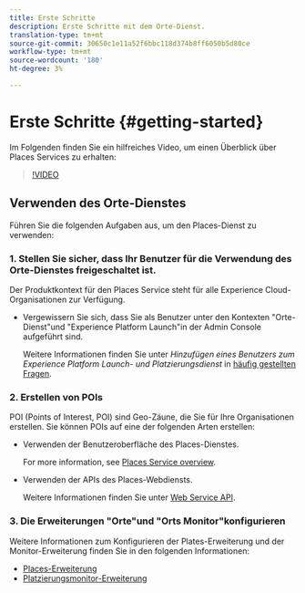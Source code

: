 ```yaml
---
title: Erste Schritte
description: Erste Schritte mit dem Orte-Dienst.
translation-type: tm+mt
source-git-commit: 30650c1e11a52f6bbc118d374b8ff6050b5d80ce
workflow-type: tm+mt
source-wordcount: '180'
ht-degree: 3%

---
```



# Erste Schritte {#getting-started}

Im Folgenden finden Sie ein hilfreiches Video, um einen Überblick über Places Services zu erhalten:

<!--
Test of different youtube link for exl
-->

>[!VIDEO](https://youtu.be/aV6i_ayxWCw)

## Verwenden des Orte-Dienstes

Führen Sie die folgenden Aufgaben aus, um den Places-Dienst zu verwenden:

### 1. Stellen Sie sicher, dass Ihr Benutzer für die Verwendung des Orte-Dienstes freigeschaltet ist.

Der Produktkontext für den Places Service steht für alle Experience Cloud-Organisationen zur Verfügung.

* Vergewissern Sie sich, dass Sie als Benutzer unter den Kontexten &quot;Orte-Dienst&quot;und &quot;Experience Platform Launch&quot;in der Admin Console aufgeführt sind.

   Weitere Informationen finden Sie unter *Hinzufügen eines Benutzers zum Experience Platform Launch- und Platzierungsdienst* in [häufig gestellten Fragen](/help/places-gain-access.md).


### 2. Erstellen von POIs

POI (Points of Interest, POI) sind Geo-Zäune, die Sie für Ihre Organisationen erstellen. Sie können POIs auf eine der folgenden Arten erstellen:

* Verwenden der Benutzeroberfläche des Places-Dienstes.

   For more information, see [Places Service overview](/help/poi-mgmt-ui/poi-mgmt-ui-overview.md).

* Verwenden der APIs des Places-Webdiensts.

   Weitere Informationen finden Sie unter [Web Service API](/help/web-service-api/places-web-services.md).


### 3. Die Erweiterungen &quot;Orte&quot;und &quot;Orts Monitor&quot;konfigurieren

Weitere Informationen zum Konfigurieren der Plates-Erweiterung und der Monitor-Erweiterung finden Sie in den folgenden Informationen:

* [Places-Erweiterung](/help/places-ext-aep-sdks/places-extension/places-extension.md)
* [Platzierungsmonitor-Erweiterung](/help/places-ext-aep-sdks/places-monitor-extension/places-monitor-extension.md)
